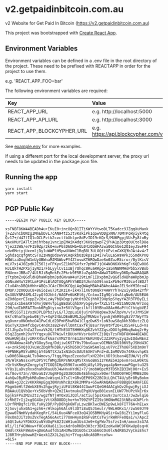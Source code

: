 # v2.getpaidinbitcoin.com.au

v2 Website for Get Paid In Bitcoin (https://v2.getpaidinbitcoin.com.au)

This project was bootstrapped with [Create React App](https://github.com/facebook/create-react-app).

## Environment Variables

Environment variables can be defined in a .env file in the root directory of the project. These need to be prefixed with REACT*APP* in order for the project to use them.

e.g. 'REACT_APP_FOO=bar'

The following environment variables are required:

| Key               | Value                      |
| :---------------- | :------------------------- |
| REACT_APP_URL | e.g. http://localhost:5000 |
| REACT_APP_API_URL | e.g. http://localhost:3000 |
| REACT_APP_BLOCKCYPHER_URL | e.g. https://api.blockcypher.com/v1/btc/test3 |

See [example.env](./example.env) for more examples.

If using a different port for the local development server, the proxy url needs to be updated in the package.json file.

## Running the app

```bash
yarn install
yarn start
```

## PGP Public Key
```text
-----BEGIN PGP PUBLIC KEY BLOCK-----

xsFNBF8KW44BEADh4u+EKuI0+inc8QnB1ITiKWYYVtwoDLT5Kadcc9JZggXuMaxk
jFZZvnCbONzgIMmEbDvL7cAN94tz53tvKskiPk1qSwVDDgxNN/70MTPoRyiyk4tq
Qz17+/d47fIQ1cOCLPztk2cvctfbXhlpe8dPzID19rKQrS/MU6PgpjVUsPy8foBy
9AxHMuYIATlt1mjhYbay1vnc1pEMAiK4dqYJKH9zgwpFZjPHA1p3Dtg0UCtolD8e
Yjez23WG/e7FI59Zp/2kO+mvPGlD6UHb+UL04zObWFAzwa0GChUe12OIeyJ5wF94
udv6MeiyjUxemljDy1uWWPlH5pwUVWmC1RqB8L3ULOQftUEvLmGXKQ3bJAi4v4z7
SghdsqcqfgNtcSTUZzHNgDdswV9CAqRkbOzDkps1D4i7wluLa5WsWPk355mdKPnQ
HNWlzaDnqhW1nUyUBWnaMJMAWbvPY4ZfmvwXT6RQwDaeSm0ZuzR5iror/0ytKisV
mLV7xj4J6EpdKJE56ljvFPXyvSZ1kKPGXfxr7pMWFJjOX4NON6XkhKgF+KQEw0U6
HJLQkTHZPXSj1yNz1/FbLyylCv11IBjrQhqc8RuaRRpg+1a5mNBNMHoPbb5xVBob
ENUemrJBBa7/4UlRJiBqRekEc2Pkrb9E5RluZqA0O+AWwXT4MVeyD6Dp9wARAQAB
zTtpbmZvQGdldHBhaWRpbmJpdGNvaW4uY29tLmF1IDxpbmZvQGdldHBhaWRpbmJp
dGNvaW4uY29tLmF1PsLBlAQTAQgAPhYhBD24Jknh5X9lnm1xPb9oYMI0co4lBQJf
CluOAhsDBQkHhh+ABQsJCAcCBhUKCQgLAgQWAgMBAh4BAheAAAoJEL9oYMI0co4l
DMQP/3zmOQuC8+86ioIwu7Jt2KzIK+ik4xliX6t0mQkY4AWYrhTH2uiy9da4ZYfP
Qx3GUYNPA4ML42zpQfOJhht/6AGFe6bKEt6j/CnlmxIIg9Q/zUvAlqNw6/AU5EA6
aZOd8pxrEIeppZv20xLzAy7bQkDqpjyNt0tBZGjhhRI9Hp9pSYqyYAZR3TPByELi
c6qCsx1beaX9Td4vj0B4vfpigBEQaCqhbXPy5geyG+fXZL5t1+W21GNQ3W/Wrzsq
29H/udIbMFAT7bnk6PgDtyinu3+5VlV3geilkfll0YBhuX8AxH6aPftCfhtgbVEJ
M+M5SSST11VszNJPLBPbzJyLG/lJzpLui8jujr8PU8q0ew3UwlbpVn/vjvJrMSiW
6kfc9hafSgebw0EjTv+XqF24bLDEmBUML2pgYMUWznfypvEjWhR95g8zV77WyYT5
ygOvmru0NOmheO41PwCdLd2DPmH5hwRD41ClqzDwK5+1oN3uwS8q8kh3DButzZLQ
8GxTyX3zH4fcbgvC4ndX3sBZFeVllOmtCaxfkjBsur79ymtPf2O+LO5S4FLLd+Vs
CIlJhpZufhZa27onaVk2G/lHThE3XTSHHHXqGKZvhYZZqszDOXfg0Hbq8wbq2rHy
85q2Zgemh29uYYYqgxu8GTPAiwltBUUoYKVsrUeRYCZjBQsTzsFNBF8KW44BEADE
OWuHUWjdajvIRFX45ufkGa7xVMZTOrnE1ZmrKEKU4QvC3ZzRPxy2yq3wIQdwNEnZ
nV0XAWowz4bFyYGOoy3vg/Ddjiw1KSTY0s79bvGaacvOIMNkSDU106V5yJSHd43C
+a+znk5XQjOJvLWcZDqRfH3Bk/yk5hB5OCP3aSW5AmlqLvU7VcZThU6F5XD3m9nT
+9PNNKpMSYu8RGjbY4bNTtXJaIxN1kOcOAUt6XH7nPn2+dLImMOVOn74RksvhpKS
LwDH6SOAapALTs04movs/7tqg/MquzEzeodaflxH220+LVDl9iban4QZUW/VjzFK
3N/WlKaNssxvPLDP5YCfWMg3bRPsNKXqMSTXnGoBmSIzYKAE5H2p6vmroxLW0ktE
rQrVsKRmyKZmrgytqT7IGQ3IHpO5967ucm0OjASylX9ypqa4pNm+oawPGgntu325
VY8s1LaDvzRxxdnahORauUbJ4wHnvHYdK2+7/jmobWOpzM3TD5hZB3IWj00r+Es5
eLf8ov473n//ONvaGIVJGgNFOg2Q38O5DE4Ebhmq2xx9OerfA0DO0YHDjMMBE2O6
4ahQwJByRPpkM8uDmnJvWiqnLkTsCl+GRvQEP09X22BCOiLQhCT4U/yBr8RyBokm
eABB+gJ2c2vKKXRApEgq30NVsNhcBzX8k2MMPa+G5wARAQABwsF8BBgBCAAmFiEE
PbgmSeHlf2WebXE9v2hgwjRyjiUFAl8KW44CGwwFCQeGH4AACgkQv2hgwjRyjiXJ
RBAAuU1QVbQe+Yx5ObVdh+QZm2IAvtmukuEPqXUVgeB01esmILUW77hUPzVkEr6x
bpjkSFPoZM2xZtz/wg2fNTjHYOxUiJQ3l/aCtiuj5psXou9/3urCCoJ/JwZwlqi6
XrRhE7rIj2xgSG4GnjVttXBO8DDjho+hnT99ZYPIZI9z3HONmMG23tNBz4CNPlrh
LDrfRMBqfc1rDLfuHy2DP/PyD6hgk6WTyLzwzBKlwcDWESp9wLk8FIT76A+hELwx
Xj5ovjuhx0A1+gzh6+/Hlkoph6Als9l3OTi8uQ5JSeulr/9WLHOKx1//zw569JY9
Epww07NmHVydaHXegRrC/54L6uo4NFceO3oQ41OSBMKHyASi+Gw28iZYi1myFluG
F8xOm3JiTz0sZVxTegA56oAxti77UmH4ym1RGFvBtCsTwjrkWRFFeOQa1/v/ApcZ
i6QtIwkzYFD6XXzuNYdOqPk82ILWH1um3Us4Jm9+XgFWv75sfzsInH/amxn3sG7A
Wli/lif4CNWxw+fHCeXHa61i1ucAdr8oRKBn3H3cr3BXEzoKwXWC9F6KwUp8sq+K
GWdlrXkkF8WoU+qDmGAudfdS1AH3Mw3D1GO5c1Xab6GCOs0lxNdRBS2VyCmiEhs7
1J8R7H+ybbwwHZ+Aexk1ZXJL2qLhi+TYxgcA0cA6OMrcoYw=
=6L5+
-----END PGP PUBLIC KEY BLOCK-----
```
